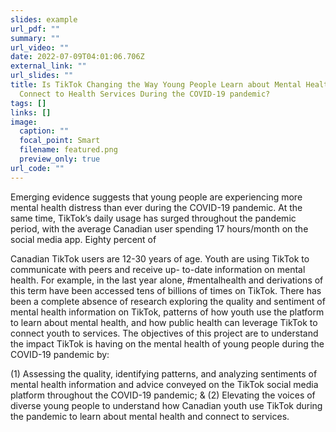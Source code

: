 ```yaml
---
slides: example
url_pdf: ""
summary: ""
url_video: ""
date: 2022-07-09T04:01:06.706Z
external_link: ""
url_slides: ""
title: Is TikTok Changing the Way Young People Learn about Mental Health and
  Connect to Health Services During the COVID-19 pandemic?
tags: []
links: []
image:
  caption: ""
  focal_point: Smart
  filename: featured.png
  preview_only: true
url_code: ""
---
```

Emerging evidence suggests that young people are experiencing more mental health distress than
ever during the COVID-19 pandemic. At the same time, TikTok’s daily usage has surged throughout the pandemic
period, with the average Canadian user spending 17 hours/month on the social media app. Eighty percent of

Canadian TikTok users are 12-30 years of age. Youth are using TikTok to communicate with peers and receive up-
to-date information on mental health. For example, in the last year alone, #mentalhealth and derivations of this
term have been accessed tens of billions of times on TikTok. There has been a complete absence of research
exploring the quality and sentiment of mental health information on TikTok, patterns of how youth use the
platform to learn about mental health, and how public health can leverage TikTok to connect youth to services. The
objectives of this project are to understand the impact TikTok is having on the mental health of young people
during the COVID-19 pandemic by:

(1) Assessing the quality, identifying patterns, and analyzing sentiments of mental health information and advice
conveyed on the TikTok social media platform throughout the COVID-19 pandemic; &
(2) Elevating the voices of diverse young people to understand how Canadian youth use TikTok during the
pandemic to learn about mental health and connect to services.
